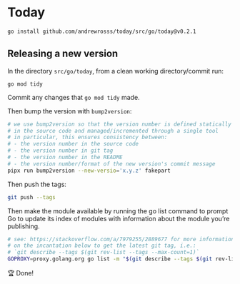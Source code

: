 # Today

```bash
go install github.com/andrewrosss/today/src/go/today@v0.2.1
```

## Releasing a new version

In the directory `src/go/today`, from a clean working directory/commit run:

```bsah
go mod tidy
```

Commit any changes that `go mod tidy` made.

Then bump the version with `bump2version`:

```bash
# we use bump2version so that the version number is defined statically
# in the source code and managed/incremented through a single tool
# in particular, this ensures consistency between:
# - the version number in the source code
# - the version number in git tag
# - the version number in the README
# - the version number/format of the new version's commit message
pipx run bump2version --new-versio='x.y.z' fakepart
```

Then push the tags:

```bash
git push --tags
```

Then make the module available by running the go list command to prompt Go to update its index of modules with information about the module you’re publishing.

```bash
# see: https://stackoverflow.com/a/7979255/2889677 for more information
# on the incantation below to get the latest git tag, i.e.:
# `git describe --tags $(git rev-list --tags --max-count=1)`
GOPROXY=proxy.golang.org go list -m "$(git describe --tags $(git rev-list --tags --max-count=1) | __MODULE=$(grep -E '^module' go.mod | cut -d' ' -f2) sed "s+.*today/+$__MODULE@+")"
```

:trophy: Done!
